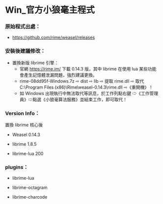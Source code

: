 # Win_官方小狼毫主程式

### 原始程式出處：

- https://github.com/rime/weasel/releases

### 安裝後建議修改：
    
- 置換新版 librime 引擎：
    - 官網 https://rime.im/ 下載 0.14.3 版，其中 librime 在使用 lua 某些功能會產生記憶體泄漏問題，強烈建議更換。
    - rime-08dd95f-Windows.7z ⇨ dist ⇨ lib ⇨ 提取 rime.dll ⇨ 取代 C:\Program Files (x86)\Rime\weasel-0.14.3\rime.dll ⇨《重開機》！
    - 如 Windows 出現執行中無法取代等訊息，於工作列點右鍵 ⇨《工作管理員》⇨點選《小狼毫算法服務》並結束工作，即可取代！

### Version Info：

置換 librime 核心後

- Weasel 0.14.3

- librime 1.8.5

- librime-lua 200

### plugins：

- librime-lua

- librime-octagram

- librime-charcode


